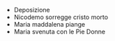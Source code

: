 - Deposizione
- Nicodemo sorregge cristo morto
- Maria maddalena piange
- Maria svenuta con le Pie Donne